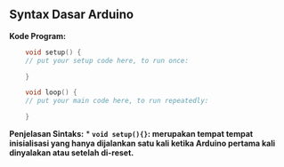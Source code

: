 ## Syntax Dasar Arduino

**Kode Program:**
```cpp
    void setup() {
    // put your setup code here, to run once:

    }

    void loop() {
    // put your main code here, to run repeatedly:

    }
```

**Penjelasan Sintaks:**
     * **`void setup(){}`: merupakan tempat tempat inisialisasi yang hanya dijalankan satu kali ketika Arduino pertama kali dinyalakan atau setelah di-reset.**